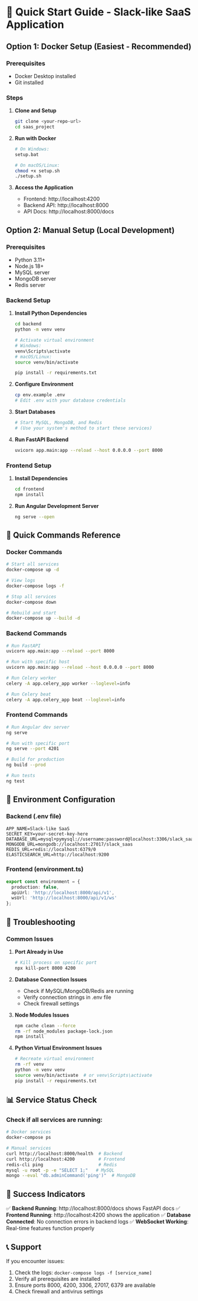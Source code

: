 # 🚀 Quick Start Guide - Slack-like SaaS Application

## Option 1: Docker Setup (Easiest - Recommended)

### Prerequisites
- Docker Desktop installed
- Git installed

### Steps
1. **Clone and Setup**
   ```bash
   git clone <your-repo-url>
   cd saas_project
   ```

2. **Run with Docker**
   ```bash
   # On Windows:
   setup.bat
   
   # On macOS/Linux:
   chmod +x setup.sh
   ./setup.sh
   ```

3. **Access the Application**
   - Frontend: http://localhost:4200
   - Backend API: http://localhost:8000
   - API Docs: http://localhost:8000/docs

## Option 2: Manual Setup (Local Development)

### Prerequisites
- Python 3.11+
- Node.js 18+
- MySQL server
- MongoDB server
- Redis server

### Backend Setup

1. **Install Python Dependencies**
   ```bash
   cd backend
   python -m venv venv
   
   # Activate virtual environment
   # Windows:
   venv\Scripts\activate
   # macOS/Linux:
   source venv/bin/activate
   
   pip install -r requirements.txt
   ```

2. **Configure Environment**
   ```bash
   cp env.example .env
   # Edit .env with your database credentials
   ```

3. **Start Databases**
   ```bash
   # Start MySQL, MongoDB, and Redis
   # (Use your system's method to start these services)
   ```

4. **Run FastAPI Backend**
   ```bash
   uvicorn app.main:app --reload --host 0.0.0.0 --port 8000
   ```

### Frontend Setup

1. **Install Dependencies**
   ```bash
   cd frontend
   npm install
   ```

2. **Run Angular Development Server**
   ```bash
   ng serve --open
   ```

## 🎯 Quick Commands Reference

### Docker Commands
```bash
# Start all services
docker-compose up -d

# View logs
docker-compose logs -f

# Stop all services
docker-compose down

# Rebuild and start
docker-compose up --build -d
```

### Backend Commands
```bash
# Run FastAPI
uvicorn app.main:app --reload --port 8000

# Run with specific host
uvicorn app.main:app --reload --host 0.0.0.0 --port 8000

# Run Celery worker
celery -A app.celery_app worker --loglevel=info

# Run Celery beat
celery -A app.celery_app beat --loglevel=info
```

### Frontend Commands
```bash
# Run Angular dev server
ng serve

# Run with specific port
ng serve --port 4201

# Build for production
ng build --prod

# Run tests
ng test
```

## 🔧 Environment Configuration

### Backend (.env file)
```env
APP_NAME=Slack-like SaaS
SECRET_KEY=your-secret-key-here
DATABASE_URL=mysql+pymysql://username:password@localhost:3306/slack_saas
MONGODB_URL=mongodb://localhost:27017/slack_saas
REDIS_URL=redis://localhost:6379/0
ELASTICSEARCH_URL=http://localhost:9200
```

### Frontend (environment.ts)
```typescript
export const environment = {
  production: false,
  apiUrl: 'http://localhost:8000/api/v1',
  wsUrl: 'http://localhost:8000/api/v1/ws'
};
```

## 🐛 Troubleshooting

### Common Issues

1. **Port Already in Use**
   ```bash
   # Kill process on specific port
   npx kill-port 8000 4200
   ```

2. **Database Connection Issues**
   - Check if MySQL/MongoDB/Redis are running
   - Verify connection strings in .env file
   - Check firewall settings

3. **Node Modules Issues**
   ```bash
   npm cache clean --force
   rm -rf node_modules package-lock.json
   npm install
   ```

4. **Python Virtual Environment Issues**
   ```bash
   # Recreate virtual environment
   rm -rf venv
   python -m venv venv
   source venv/bin/activate  # or venv\Scripts\activate
   pip install -r requirements.txt
   ```

## 📊 Service Status Check

### Check if all services are running:
```bash
# Docker services
docker-compose ps

# Manual services
curl http://localhost:8000/health  # Backend
curl http://localhost:4200         # Frontend
redis-cli ping                     # Redis
mysql -u root -p -e "SELECT 1;"   # MySQL
mongo --eval "db.adminCommand('ping')"  # MongoDB
```

## 🎉 Success Indicators

✅ **Backend Running**: http://localhost:8000/docs shows FastAPI docs
✅ **Frontend Running**: http://localhost:4200 shows the application
✅ **Database Connected**: No connection errors in backend logs
✅ **WebSocket Working**: Real-time features function properly

## 📞 Support

If you encounter issues:
1. Check the logs: `docker-compose logs -f [service_name]`
2. Verify all prerequisites are installed
3. Ensure ports 8000, 4200, 3306, 27017, 6379 are available
4. Check firewall and antivirus settings
